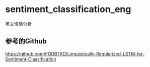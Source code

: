 # sentiment_classification_eng
英文情感分析

## 参考的Github

https://github.com/FGDBTKD/Linguistically-Regularized-LSTM-for-Sentiment-Classification 
